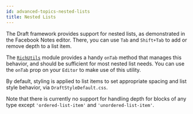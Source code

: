 ```yaml
---
id: advanced-topics-nested-lists
title: Nested Lists
---
```


The Draft framework provides support for nested lists, as demonstrated in the
Facebook Notes editor. There, you can use `Tab` and `Shift+Tab` to add or remove
depth to a list item.

The [`RichUtils`](/docs/api-reference-rich-utils.html) module provides a handy `onTab` method that manages this
behavior, and should be sufficient for most nested list needs. You can use
the `onTab` prop on your `Editor` to make use of this utility.

By default, styling is applied to list items to set appropriate spacing and
list style behavior, via `DraftStyleDefault.css`.

Note that there is currently no support for handling depth for blocks of any type
except `'ordered-list-item'` and `'unordered-list-item'`.
